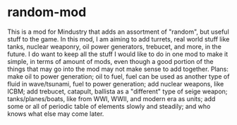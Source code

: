 # random-mod
This is a mod for Mindustry that adds an assortment of "random", but useful stuff to the game.
In this mod, I am aiming to add turrets, real world stuff like tanks, nuclear weaponry, oil power generators, trebucet, and more, in the future. I do want to keep all the stuff I would like to do in one mod to make it simple, in terms of amount of mods, even though a good portion of the things that may go into the mod may not make sense to add together.
Plans: make oil to power generation; oil to fuel, fuel can be used as another type of fluid in wave/tsunami, fuel to power generation; add nuclear weapons, like ICBM; add trebucet, catapult, ballista as a "different" type of seige weapon; tanks/planes/boats, like from WWI, WWII, and modern era as units; add some or all of periodic table of elements slowly and steadily; and who knows what else may come later.
